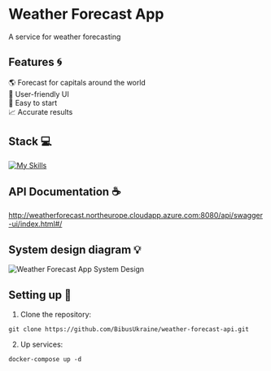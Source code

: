 # Weather Forecast App
A service for weather forecasting

## Features :cyclone:

:earth_americas: Forecast for capitals around the world \
:milky_way: User-friendly UI \
:stars: Easy to start \
:chart_with_upwards_trend: Accurate results

## Stack 💻
[![My Skills](https://skillicons.dev/icons?i=java,spring,python,fastapi,ts,react)](https://skillicons.dev)

## API Documentation :coffee:
http://weatherforecast.northeurope.cloudapp.azure.com:8080/api/swagger-ui/index.html#/

## System design diagram 💡
![Weather Forecast App System Design](https://github.com/BibusUkraine/weather-forecast-api/assets/78265212/435167c5-80e8-4fb6-ab8b-d5fc9bf0ef91)

## Setting up :rocket:
1. Clone the repository:
```
git clone https://github.com/BibusUkraine/weather-forecast-api.git
```
2. Up services:
```
docker-compose up -d
```
